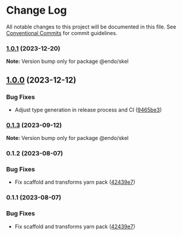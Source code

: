 # Change Log

All notable changes to this project will be documented in this file.
See [Conventional Commits](https://conventionalcommits.org) for commit guidelines.

### [1.0.1](https://github.com/endojs/endo/compare/@endo/skel@1.0.0...@endo/skel@1.0.1) (2023-12-20)

**Note:** Version bump only for package @endo/skel





## [1.0.0](https://github.com/endojs/endo/compare/@endo/skel@0.1.3...@endo/skel@1.0.0) (2023-12-12)


### Bug Fixes

* Adjust type generation in release process and CI ([9465be3](https://github.com/endojs/endo/commit/9465be369e53167815ca444f6293a8e9eb48501d))



### [0.1.3](https://github.com/endojs/endo/compare/@endo/skel@0.1.2...@endo/skel@0.1.3) (2023-09-12)

**Note:** Version bump only for package @endo/skel





### 0.1.2 (2023-08-07)


### Bug Fixes

* Fix scaffold and transforms yarn pack ([42439e7](https://github.com/endojs/endo/commit/42439e7d452e839b9856eac0e852766c237219d0))



### 0.1.1 (2023-08-07)


### Bug Fixes

* Fix scaffold and transforms yarn pack ([42439e7](https://github.com/endojs/endo/commit/42439e7d452e839b9856eac0e852766c237219d0))
